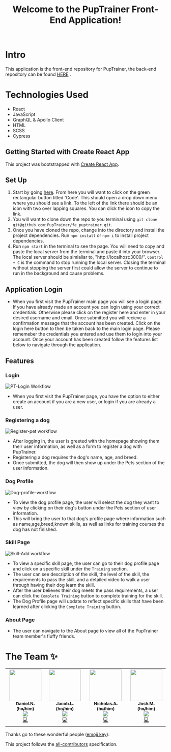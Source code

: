 <div align="center">
<h1> Welcome to the PupTrainer Front-End Application! </h1>
</div>

<br>


# Intro
This application is the front-end repository for PupTrainer, the back-end repository can be found [HERE](https://github.com/PupTrainer/be_puptrainer) .

# Technologies Used
- React
- JavaScript
- GraphQL & Apollo Client
- HTML
- SCSS
- Cypress

## Getting Started with Create React App

This project was bootstrapped with [Create React App](https://github.com/facebook/create-react-app).

## Set Up

 1. Start by going [here](https://github.com/PupTrainer/fe_puptrainer). From here you will want to click on the green rectangular button titled 'Code'. This should open a drop down menu where you should see a link. To the left of the link there should be an icon with two over lapping squares. You can click the icon to copy the link.
 2. You will want to clone down the repo to you terminal using `git clone git@github.com:PupTrainer/fe_puptrainer.git`.
 3. Once you have cloned the repo, change into the directory and install the project dependencies. Run `npm install` or `npm i` to install project dependencies.
 4. Run `npm start` in the terminal to see the page. You will need to copy and paste the local server from the terminal and paste it into your browser. The local server should be simialiar to, "http://localhost:3000/". `Control + C` is the command to stop running the local server. Closing the terminal without stopping the server first could allow the server to continue to run in the background and cause problems.


 ## Application Login
 
 - When you first visit the PupTrainer main page you will see a login page. If you have already made an account you can login using your correct credentials. Otherwise please click on the register here and enter in your desired username and email. Once submitted you will recieve a confirmation message that the account has been created. Click on the login here button to then be taken back to the main login page. Please rememeber the credentials you entered and use them to login into your account. Once your account has been created follow the features list below to navigate through the application. 
 
 
 ## Features
 
 
 ### Login
 
 ![PT-Login Workflow](https://user-images.githubusercontent.com/96446170/212123869-02a39df1-400f-4767-9ac0-9dfeeb258f85.png)

 
 - When you first visit the PupTrainer page, you have the option to either create an account if you are a new user, or login if you are already a user.
 
 ### Registering a dog
 
 ![Register-pet workflow](https://terminal.turing.edu/rails/active_storage/representations/redirect/eyJfcmFpbHMiOnsibWVzc2FnZSI6IkJBaHBBcWsxIiwiZXhwIjpudWxsLCJwdXIiOiJibG9iX2lkIn19--6ebf341db2c2f9fbe15733d7d9a74363f1462137/eyJfcmFpbHMiOnsibWVzc2FnZSI6IkJBaDdCem9MWm05eWJXRjBTU0lJY0c1bkJqb0dSVlE2RW5KbGMybDZaVjkwYjE5bWFYUmJCMmtDSUFOcEFsZ0MiLCJleHAiOm51bGwsInB1ciI6InZhcmlhdGlvbiJ9fQ==--2f17d7aa4c6dab9e37d7af2bdbb7d452b5fd576d/Screen%20Shot%202022-07-26%20at%2012.26.47%20PM.png)
 
 - After logging in, the user is greeted with the homepage showing them their user information, as well as a form to register a dog with PupTrainer.
 - Registering a dog requires the dog's name, age, and breed.
 - Once submitted, the dog will then show up under the Pets section of the user information.

 ### Dog Profile
 
 ![Dog-profile-workflow](https://terminal.turing.edu/rails/active_storage/representations/redirect/eyJfcmFpbHMiOnsibWVzc2FnZSI6IkJBaHBBcW8xIiwiZXhwIjpudWxsLCJwdXIiOiJibG9iX2lkIn19--46cbecc2cc5bd84c9921306c6579d21d2b364ada/eyJfcmFpbHMiOnsibWVzc2FnZSI6IkJBaDdCem9MWm05eWJXRjBTU0lJY0c1bkJqb0dSVlE2RW5KbGMybDZaVjkwYjE5bWFYUmJCMmtDSUFOcEFsZ0MiLCJleHAiOm51bGwsInB1ciI6InZhcmlhdGlvbiJ9fQ==--2f17d7aa4c6dab9e37d7af2bdbb7d452b5fd576d/Screen%20Shot%202022-07-26%20at%2012.28.10%20PM.png)
 
 - To view the dog profile page, the user will select the dog they want to view by clicking on their dog's button under the Pets section of user information.
 - This will bring the user to that dog's profile page where information such as name,age,breed,known skills, as well as links for training courses the dog has not finished.
 
 ### Skill Page
 
 ![Skill-Add workflow](https://terminal.turing.edu/rails/active_storage/representations/redirect/eyJfcmFpbHMiOnsibWVzc2FnZSI6IkJBaHBBcXMxIiwiZXhwIjpudWxsLCJwdXIiOiJibG9iX2lkIn19--3d2c86bddc5930e841506054416e98b85e8b5bc7/eyJfcmFpbHMiOnsibWVzc2FnZSI6IkJBaDdCem9MWm05eWJXRjBTU0lJY0c1bkJqb0dSVlE2RW5KbGMybDZaVjkwYjE5bWFYUmJCMmtDSUFOcEFsZ0MiLCJleHAiOm51bGwsInB1ciI6InZhcmlhdGlvbiJ9fQ==--2f17d7aa4c6dab9e37d7af2bdbb7d452b5fd576d/Screen%20Shot%202022-07-26%20at%2012.27.56%20PM.png)
 
 - To view a specific skill page, the user can go to their dog profile page and click on a specific skill under the `Training` section.
 - The user can see description of the skill, the level of the skill, the requirements to pass the skill, and a detailed video to walk a user through having their dog learn the skill.
 - After the user believes their dog meets the pass requirements, a user can click the `Complete Training` button to complete training for the skill.
 - The Dog Profile page will update to reflect specific skills that have been learned after clicking the `Complete Training` button.
 
 ### About Page
  
 - The user can navigate to the About page to view all of the PupTrainer team member's fluffy friends.
  
# **The Team ✨**

<table>
<tr>
   <td align="center"><a href="https://github.com/DanielN88"><img src="https://avatars.githubusercontent.com/u/92230099?v=4" width="100px;" alt=""/><br /><sub><b>Daniel N. (he/him)</b></sub></a><br /><a href="https://www.linkedin.com/in/daniel-r-neer/" title ="Linked In"><img src="https://img.shields.io/badge/LinkedIn-0077B5?style=for-the-badge&logo=linkedin&logoColor=white" /></a><br /><a href="https://github.com/PupTrainer/fe_puptrainer/commits?author=DanielN88" title="Code">💻</a></td>
   
  <td align="center"><a href="https://github.com/Jlavarine"><img src="https://avatars.githubusercontent.com/u/96446170?v=4" width="100px;" alt=""/><br /><sub><b>Jacob L. (he/him)</b></sub></a><br /><a href="https://www.linkedin.com/in/jacoblavarine/" title ="Linked In"><img src="https://img.shields.io/badge/LinkedIn-0077B5?style=for-the-badge&logo=linkedin&logoColor=white" /></a><br /><a href="https://github.com/PupTrainer/fe_puptrainer/commits?author=Jlavarine" title="Code">💻</a></td>
  
  <td align="center"><a href="https://github.com/aominhlong"><img src="https://avatars.githubusercontent.com/u/89413678?v=4" width="100px;" alt=""/><br /><sub><b>Nicholas A. (he/him)</b></sub></a><br /><a href="https://www.linkedin.com/in/nicholas-ao/" title ="Linked In"><img src="https://img.shields.io/badge/LinkedIn-0077B5?style=for-the-badge&logo=linkedin&logoColor=white" /></a><br /><a href="https://github.com/PupTrainer/fe_puptrainer/commits?author=aominhlong" title="Code">💻</a></td>
  
  <td align="center"><a href="https://github.com/JoshMallery"><img src="https://avatars.githubusercontent.com/u/96563007?v=4" width="100px;" alt=""/><br /><sub><b>Josh M. (he/him)</b></sub></a><br /><a href="https://www.linkedin.com/in/joshmallery/" title ="Linked In"><img src="https://img.shields.io/badge/LinkedIn-0077B5?style=for-the-badge&logo=linkedin&logoColor=white" /></a><br /><a href="https://github.com/PupTrainer/fe_puptrainer/commits?author=JoshMallery" title="Code">💻</a></td>

</tr>
</table>

Thanks go to these wonderful people ([emoji key](https://allcontributors.org/docs/en/emoji-key)):

<!-- ALL-CONTRIBUTORS-LIST:START - Do not remove or modify this section -->
<!-- prettier-ignore-start -->
<!-- markdownlint-disable -->
<table>

 

<!-- markdownlint-restore -->
<!-- prettier-ignore-end -->

<!-- ALL-CONTRIBUTORS-LIST:END -->

This project follows the [all-contributors](https://github.com/all-contributors/all-contributors) specification.
<!--
 

 
 
 
 
